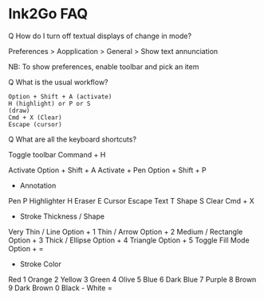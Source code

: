 # Ink2Go FAQ

Q How do I turn off textual displays of change in mode?

Preferences > Aopplication > General > Show text annunciation

NB: To show preferences, enable toolbar and pick an item

Q What is the usual workflow?

	Option + Shift + A (activate)
	H (highlight) or P or S
	(draw)
	Cmd + X (Clear)
	Escape (cursor)

Q What are all the keyboard shortcuts?

Toggle toolbar 	Command + H

Activate		Option + Shift + A
Activate + Pen	Option + Shift + P

* Annotation

Pen				P
Highlighter		H
Eraser			E
Cursor			Escape
Text			T
Shape			S
Clear			Cmd + X

* Stroke Thickness / Shape

Very Thin / Line	Option + 1
Thin / Arrow	Option + 2
Medium / Rectangle	Option + 3
Thick / Ellipse	Option + 4
Triangle	Option + 5
Toggle Fill Mode	Option + =

* Stroke Color

Red			1
Orange		2
Yellow		3
Green		4
Olive		5
Blue		6
Dark Blue	7
Purple		8
Brown		9
Dark Brown	0
Black		-
White		=